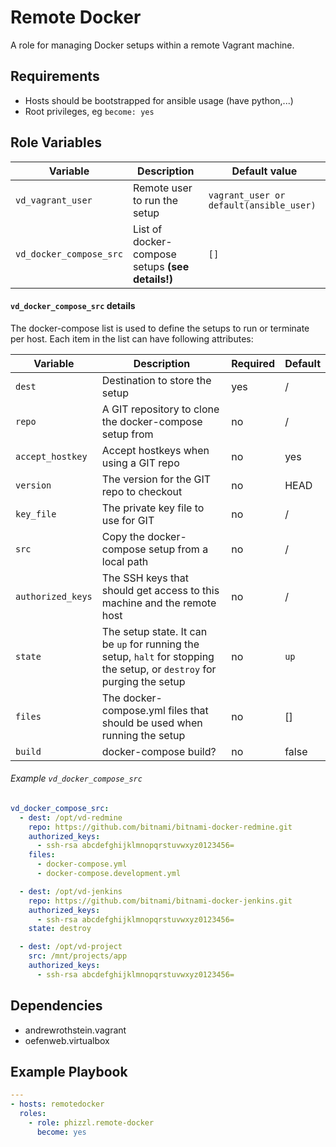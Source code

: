 # Remote Docker
A role for managing Docker setups within a remote Vagrant machine.

## Requirements
- Hosts should be bootstrapped for ansible usage (have python,...)
- Root privileges, eg `become: yes`

## Role Variables

| Variable | Description | Default value |
|----------|-------------|---------------|
| `vd_vagrant_user` | Remote user to run the setup | `vagrant_user or default(ansible_user)` |
| `vd_docker_compose_src`| List of docker-compose setups **(see details!)**  | `[]` |


#### `vd_docker_compose_src` details

The docker-compose list is used to define the setups to run or terminate per host.   Each item in
the list can have following attributes:

| Variable | Description | Required | Default |
|----------|-------------|----------|---------|
| `dest` | Destination to store the setup | yes | / |
| `repo` | A GIT repository to clone the docker-compose setup from | no | / |
| `accept_hostkey` | Accept hostkeys when using a GIT repo | no | yes |
| `version` | The version for the GIT repo to checkout | no | HEAD |
| `key_file` | The private key file to use for GIT | no | / |
| `src` | Copy the docker-compose setup from a local path | no | / |
| `authorized_keys` | The SSH keys that should get access to this machine and the remote host | no | / |
| `state` | The setup state. It can be `up` for running the setup, `halt` for stopping the setup, or `destroy` for purging the setup | no | `up` |
| `files` | The docker-compose.yml files that should be used when running the setup  | no | [] |
| `build` | docker-compose build?  | no | false |

###### Example `vd_docker_compose_src`

```yaml
vd_docker_compose_src:
  - dest: /opt/vd-redmine
    repo: https://github.com/bitnami/bitnami-docker-redmine.git
    authorized_keys:
      - ssh-rsa abcdefghijklmnopqrstuvwxyz0123456=
    files:
      - docker-compose.yml
      - docker-compose.development.yml

  - dest: /opt/vd-jenkins
    repo: https://github.com/bitnami/bitnami-docker-jenkins.git
    authorized_keys:
      - ssh-rsa abcdefghijklmnopqrstuvwxyz0123456=
    state: destroy

  - dest: /opt/vd-project
    src: /mnt/projects/app
    authorized_keys:
      - ssh-rsa abcdefghijklmnopqrstuvwxyz0123456=
```

## Dependencies

* andrewrothstein.vagrant
* oefenweb.virtualbox

## Example Playbook  

```yaml
---
- hosts: remotedocker
  roles:
    - role: phizzl.remote-docker
      become: yes
```